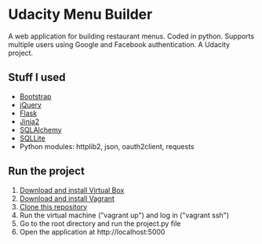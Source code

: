 # Udacity Menu Builder

A web application for building restaurant menus. Coded in python. Supports multiple users using Google and Facebook authentication. A Udacity project.

## Stuff I used
- [Bootstrap](http://getbootstrap.com/)
- [jQuery](http://jquery.com/)
- [Flask](http://flask.pocoo.org/)
- [Jinja2](http://jinja.pocoo.org/)
- [SQLAlchemy](http://www.sqlalchemy.org/)
- [SQLLite](https://sqlite.org/)
- Python modules: httplib2, json, oauth2client, requests

## Run the project

1. [Download and install Virtual Box](https://www.virtualbox.org/wiki/Downloads)
2. [Download and install Vagrant](https://www.vagrantup.com/downloads.html)
3. [Clone this repository](https://github.com/alhuizenga/udacity_blog_project.git)
4. Run the virtual machine ("vagrant up") and log in ("vagrant ssh")
5. Go to the root directory and run the project.py file
6. Open the application at http://localhost:5000
